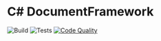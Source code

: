 # C# DocumentFramework

![Build](https://github.com/a3nick/dotnet-document-framework/workflows/Build/badge.svg)
![Tests](https://github.com/a3nick/dotnet-document-framework/workflows/Tests/badge.svg)
[![Code Quality](https://github.com/wildstrategies/dotnet-document-framework/actions/workflows/analyze.yml/badge.svg)](https://github.com/wildstrategies/dotnet-document-framework/actions/workflows/analyze.yml)

